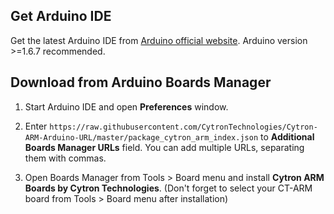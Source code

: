 ## Get Arduino IDE

Get the latest Arduino IDE from [Arduino official website](https://www.arduino.cc/en/Main/Software). Arduino version >=1.6.7 recommended.

## Download from Arduino Boards Manager
1. Start Arduino IDE and open **Preferences** window.

2. Enter `https://raw.githubusercontent.com/CytronTechnologies/Cytron-ARM-Arduino-URL/master/package_cytron_arm_index.json` to **Additional Boards Manager URLs** field. You can add multiple URLs, separating them with commas.

3. Open Boards Manager from Tools > Board menu and install **Cytron ARM Boards by Cytron Technologies**. (Don't forget to select your CT-ARM board from Tools > Board menu after installation)
